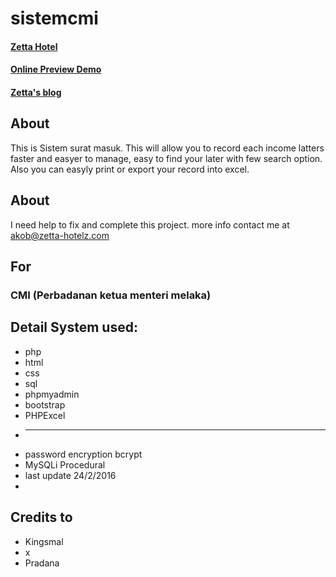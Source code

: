 # sistemcmi
#### [Zetta Hotel](http://zetta-hotelz.com)
#### [Online Preview Demo](http://zetta-hotelz.com/suratmasuk)
#### [Zetta's blog](http://blog.zetta-hotelz.com)

## About
This is Sistem surat masuk. This will allow you to record each income latters faster and easyer to manage, easy to find your later with few search option. Also you can easyly print or export your record into excel.

## About
I need help to fix and complete this project. more info contact me at akob@zetta-hotelz.com

## For
### CMI (Perbadanan ketua menteri melaka)

## Detail System used:
 * php
 * html
 * css
 * sql
 * phpmyadmin
 * bootstrap
 * PHPExcel
 * ----------
 * password encryption bcrypt
 * MySQLi Procedural
 * last update 24/2/2016
 * 
 
## Credits to 
 * Kingsmal 
 * x
 * Pradana
